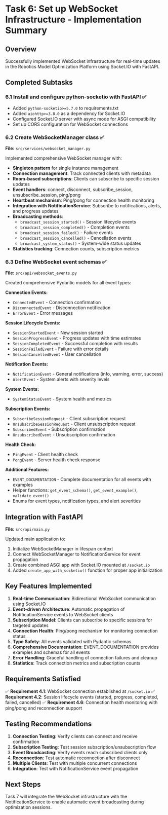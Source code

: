 # Task 6: Set up WebSocket Infrastructure - Implementation Summary

## Overview
Successfully implemented WebSocket infrastructure for real-time updates in the Robotics Model Optimization Platform using Socket.IO with FastAPI.

## Completed Subtasks

### 6.1 Install and configure python-socketio with FastAPI ✅
- Added `python-socketio>=5.7.0` to requirements.txt
- Added `aiohttp>=3.8.0` as a dependency for Socket.IO
- Configured Socket.IO server with async mode for ASGI compatibility
- Set up CORS configuration for WebSocket connections

### 6.2 Create WebSocketManager class ✅
**File:** `src/services/websocket_manager.py`

Implemented comprehensive WebSocket manager with:
- **Singleton pattern** for single instance management
- **Connection management**: Track connected clients with metadata
- **Room-based subscriptions**: Clients can subscribe to specific session updates
- **Event handlers**: connect, disconnect, subscribe_session, unsubscribe_session, ping/pong
- **Heartbeat mechanism**: Ping/pong for connection health monitoring
- **Integration with NotificationService**: Subscribe to notifications, alerts, and progress updates
- **Broadcasting methods**: 
  - `broadcast_session_started()` - Session lifecycle events
  - `broadcast_session_completed()` - Completion events
  - `broadcast_session_failed()` - Failure events
  - `broadcast_session_cancelled()` - Cancellation events
  - `broadcast_system_status()` - System-wide status updates
- **Statistics tracking**: Connection counts, subscription metrics

### 6.3 Define WebSocket event schemas ✅
**File:** `src/api/websocket_events.py`

Created comprehensive Pydantic models for all event types:

**Connection Events:**
- `ConnectedEvent` - Connection confirmation
- `DisconnectedEvent` - Disconnection notification
- `ErrorEvent` - Error messages

**Session Lifecycle Events:**
- `SessionStartedEvent` - New session started
- `SessionProgressEvent` - Progress updates with time estimates
- `SessionCompletedEvent` - Successful completion with results
- `SessionFailedEvent` - Failure with error details
- `SessionCancelledEvent` - User cancellation

**Notification Events:**
- `NotificationEvent` - General notifications (info, warning, error, success)
- `AlertEvent` - System alerts with severity levels

**System Events:**
- `SystemStatusEvent` - System health and metrics

**Subscription Events:**
- `SubscribeSessionRequest` - Client subscription request
- `UnsubscribeSessionRequest` - Client unsubscription request
- `SubscribedEvent` - Subscription confirmation
- `UnsubscribedEvent` - Unsubscription confirmation

**Health Check:**
- `PingEvent` - Client health check
- `PongEvent` - Server health check response

**Additional Features:**
- `EVENT_DOCUMENTATION` - Complete documentation for all events with examples
- Helper functions: `get_event_schema()`, `get_event_example()`, `validate_event()`
- Enums for event types, notification types, and alert severities

## Integration with FastAPI

**File:** `src/api/main.py`

Updated main application to:
1. Initialize WebSocketManager in lifespan context
2. Connect WebSocketManager to NotificationService for event propagation
3. Create combined ASGI app with Socket.IO mounted at `/socket.io`
4. Added `create_app_with_socketio()` function for proper app initialization

## Key Features Implemented

1. **Real-time Communication**: Bidirectional WebSocket communication using Socket.IO
2. **Event-driven Architecture**: Automatic propagation of NotificationService events to WebSocket clients
3. **Subscription Model**: Clients can subscribe to specific sessions for targeted updates
4. **Connection Health**: Ping/pong mechanism for monitoring connection status
5. **Type Safety**: All events validated with Pydantic schemas
6. **Comprehensive Documentation**: EVENT_DOCUMENTATION provides examples and schemas for all events
7. **Error Handling**: Graceful handling of connection failures and cleanup
8. **Statistics**: Track connection metrics and subscription counts

## Requirements Satisfied

✅ **Requirement 4.1**: WebSocket connection established at `/socket.io`
✅ **Requirement 4.2**: Session lifecycle events (started, progress, completed, failed, cancelled)
✅ **Requirement 4.6**: Connection health monitoring with ping/pong and reconnection support

## Testing Recommendations

1. **Connection Testing**: Verify clients can connect and receive confirmation
2. **Subscription Testing**: Test session subscription/unsubscription flow
3. **Event Broadcasting**: Verify events reach subscribed clients only
4. **Reconnection**: Test automatic reconnection after disconnect
5. **Multiple Clients**: Test with multiple concurrent connections
6. **Integration**: Test with NotificationService event propagation

## Next Steps

Task 7 will integrate the WebSocket infrastructure with the NotificationService to enable automatic event broadcasting during optimization sessions.
